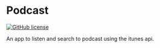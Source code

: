 # Podcast
[![GitHub license](https://img.shields.io/badge/License-MIT-blue.svg)](LICENSE)

An app to listen and search to podcast using the itunes api.
